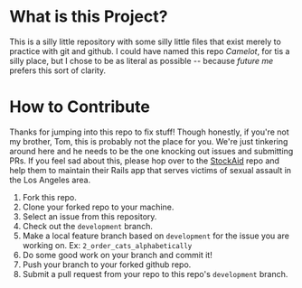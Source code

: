 # What is this Project?
This is a silly little repository with some silly little files that exist merely to practice with git and github. I could have named this repo _Camelot_, for tis a silly place, but I chose to be as literal as possible -- because _future me_ prefers this sort of clarity.

# How to Contribute
Thanks for jumping into this repo to fix stuff! Though honestly, if you're not my brother, Tom, this is probably not the place for you. We're just tinkering around here and he needs to be the one knocking out issues and submitting PRs. If you feel sad about this, please hop over to the [StockAid](https://github.com/GratefulGarmentProject/StockAid) repo and help them to maintain their Rails app that serves victims of sexual assault in the Los Angeles area.

1. Fork this repo.
2. Clone your forked repo to your machine.
3. Select an issue from this repository.
4. Check out the `development` branch.
5. Make a local feature branch based on `development` for the issue you are working on. Ex: `2_order_cats_alphabetically`
6. Do some good work on your branch and commit it!
7. Push your branch to your forked github repo.
8. Submit a pull request from your repo to this repo's `development` branch.
